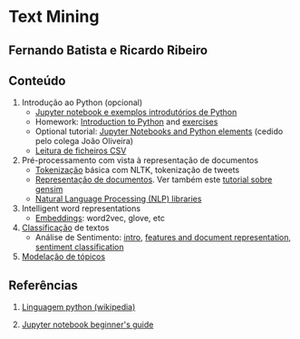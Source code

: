 # Text Mining
## Fernando Batista e Ricardo Ribeiro

## Conteúdo

1. Introdução ao Python (opcional)
    * [Jupyter notebook e exemplos introdutórios de Python](./aulas/jupyter_notebooks.ipynb)
    * Homework: [Introduction to Python](./aulas/01-intro-python.ipynb) and [exercises](./aulas/01-intro-python-hw.ipynb)
    * Optional tutorial: [Jupyter Notebooks and Python elements](ABD_tutorial/Tutorial.ipynb) (cedido pelo colega João Oliveira)
    * [Leitura de ficheiros CSV](./aulas/read_csv_files.ipynb)
2. Pré-processamento com vista à representação de documentos
    * [Tokenização](./aulas/tokenization.ipynb) básica com NLTK, tokenização de tweets
    * [Representação de documentos](./aulas/document_representation.ipynb). Ver também este [tutorial sobre gensim](./aulas/gensim_corpora_and_vector_spaces.ipynb)
    * [Natural Language Processing (NLP) libraries](./aulas/nlp_tm_python.ipynb)
3. Intelligent word representations
    * [Embeddings](./aulas/embeddings.ipynb): word2vec, glove, etc
4. [Classificação](./aulas/classificacao.ipynb) de textos
    * Análise de Sentimento: [intro](./aulas/SA-intro.ipynb), [features and document representation](./aulas/SA-features.ipynb), [sentiment classification](./aulas/SA-sklearn.ipynb)
5. [Modelação de tópicos](./aulas/Topic_Modelling.ipynb)
## Referências

1. [Linguagem python (wikipedia)](https://en.wikipedia.org/wiki/Python_%28programming_language%29)

2. [Jupyter notebook beginner's guide](http://jupyter-notebook-beginner-guide.readthedocs.org/en/latest/)
